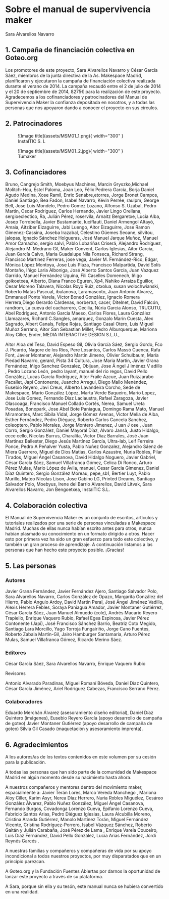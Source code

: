 # Sobre el manual de supervivencia maker
Sara Alvarellos Navarro

## 1. Campaña de financiación colectiva en Goteo.org

Los promotores de este proyecto, Sara Alvarellos Navarro y César García Sáez, miembros de la junta directiva de la As. Makespace Madrid, planificaron y ejecutaron la campaña de financiación colectiva realizada durante el verano de 2014. La campaña recaudó entre el 2 de julio de 2014 y el 20 de septiembre de 2014, 8275€ para la realización de este proyecto. Agradecemos a los cofinanciadores y patrocinadores del Manual de Supervivencia Maker la confianza depositada en nosotros, y a todas las personas que nos apoyaron dando a conocer el proyecto en sus círculos.

## 2. Patrocinadores

<figure markdown="span">
  ![Image title](assets/MSM01_1.png){ width="300" }
  <figcaption>InstalTIC S. L</figcaption>
</figure>
<figure markdown="span">
  ![Image title](assets/MSM01_2.jpg){ width="300" }
  <figcaption>Tumaker</figcaption>
</figure>



## 3. Cofinanciadores

Bruno, Cangrejo Smith, Moebyus Machines, Marcin Gryszko,Michael Molitch-Hou, Estel Paloma, Joan Leo, Félix Pedrera García, Borja Daniel Agudo Medina, Xose Ramil, Enric Senabre,etorres, Jorge Bronet Campos, Daniel Santiago, Bea Fadon, Isabel Navarro, Kévin Perrée, raulpm, George Bell, Jose Luis Mondelo, Pedro Gomez Lozano, Alfonso S. Uzábal, Pedro Martín, Oscar Rodriguez, Carlos Hernando, Javier Lingo Orellana, sergioeclectico, Ra, Julián Pérez, roservila, Arnaitz Bergaretxe, Lucía Alba, Josep Torrobella, Javier Bustamante, luciflauti, Daniel Armengol Altayó, Amaia, Aitziber Eizaguirre, Jabi Luengo, Aitor Eizaguirre, Jose Ramon Gimenez-Cassina, Joseba Irazabal, Celestino Güemes Seoane, silvitou, jalopas, Ignacio Sánchez Holgueras, José Manuel Jarque Muñoz, Manuel Amor Camacho, sergio salvi, Pablo Lobariñas Criserá, Alejandro Rodríguez, Alejandro M. Medrano Gil, Maker Convent, Carlos Iglesias, Aitor Garcia, Juan García Calvo, Maria Guadalupe Nila Fonseca, Richard Strang, Francisco Martinez Ferreras, jose vega, Javier M. Fernández-Rico, Edgar, Mónica López Montoya, Jose Luis Plaza, Francisco Malpartida, David Solís Montaño, Iñigo Laria Alboniga, José Alberto Santos García, Juan Vazquez Garrido, Manuel Fernández Uguina, Fili Caselles Domenech, Iñigo goikoetxea, Alberto, Diana Franco Eguren, Xp4, Nahiko Arraiza Eguillor, Cesar Moreno Talavera, Nicolas Royo Ruiz, otxolua, susan wolochwianski, Roberto Matas Pascual, ibulanova, Laramascoto, Juan Antonio Alvarez, Emmanuel Ponte Varela, Víctor Boned González, Ignacio Romera Herrera,Diego Gerardo Cárdenas, norbertut, cacer, Ditelnet, David Falcón, randrom, La cueva del cacharrero, Cecilia, Núria Garcia Alonso, TRUCUTU, Abel Rodríguez, Antonio Garcia Maeso, Carlos Flores, Laura González Llamazares, Richard C.Sangles, amarquez, Gonzalo Marín Cuesta, Alex Sagrado, Albert Canals, Felipe Rojas, Santiago Casal Otero, Luis Miguel Muñoz Serrano, Aitor San Sebastian Millet, Pedro Alburquerque, Mariona Aloy Ciller, Ender, MEDIA INTERACTIVE DESIGN S.L.U.,

Aitor Aloa del Teso, David Espeso Gil, Olivia García Sáez, Sergio Gordo, Fco J. Picardo, Nagore de los Ríos, Pere Losantos, Carlos Massó Cuenca, Rafa Font, Javier Montaner, Alejandro Martín Jimeno, Olivier Schulbaum, María Piedad Navarro, gerard, Pista 34 Cultura, Jose Maria Martin, Javier Grana Fernández, Iñigo Sanchez Gonzalez, Obijuan, Jose Á ngel J iménez V adillo , Pedro Lozano León, pedro layant, manuel del río regos, David Pello González, Lucas García Rodríguez, Aitor Fraile Azcue, Juan RuizJarabo Pacallet, Japi Contonente, Juancho Arregui, Diego Mallo Menéndez, Eusebio Reyero, Javi Creus, Alberto Lavandeira Corcho, Sede de Makespace, Mario González López, Marta Verde Baqueiro, Mario Lopez, Jose Luis Gomez, Fernando Diaz Laclaustra, Rafael Zaragoza, Javier Olascoaga, Francisco Manuel Collado Cortés, Nerea, Samuel Ureta Posadas, Bonopark, Jose Abel Bote Paniagua, Domingo Rama Mato, Manuel Miramontes, Marc Sibila Vidal, Jorge Gómez Arenas, Victor Melia de Alba, Esther Fernández, Pedro Diéguez, Roberto Carlos Cancela Sanchez, coleoptero, Pablo Morales, Jorge Montero Jimenez, J uan J ose , Juan Corro, Sergio González, Daniel Mayoral Díaz, Alvaro Jansà, Justo Hidalgo, ecce cello, Nicolas Burrus, Charalita, Victor Diaz Barrales, José Juan Martínez Ballester, Diego Jesús Martínez García, Ultra-lab, Leif Ferreira Ponce, Pedro A Peñalver Yusta, Pablo Nuñez Gonzalez, Alejandro Sáenz de Miera Guerrero, Miguel de Dios Matias, Carlos Azaustre, Nuria Robles, Pilar Tirados, Miguel Ángel Casanova, David Hidalgo Noguero, Javier Gabriel, César García Sáez, Samuel Villafranca Gómez, Celica Di Ronco, Arturo Pérez Mulas, Mario López de Ávila, manuel, Cesar Garcia Gimenez, Daniel Díaz Quintero, Sergio González Moreau, pepe_sb1, Bertier Luyt, Pablo Murillo, Mateo Nicolas Lison, Jose Gabino LG, Printed Dreams, Santiago Salvador Polo, Moebyus, Irene del Barrio Alvarellos, David Litvak, Sara Alvarellos Navarro, Jon Bengoetxea, InstalTIC S.L.

## 4. Colaboración colectiva

El Manual de Supervivencia Maker es un conjunto de escritos, artículos y tutoriales realizados por una serie de personas vinculadas a Makespace Madrid. Muchas de ellas nunca habían escrito antes para otros, nunca habían plasmado su conocimiento en un formato dirigido a otros. Hacer esto por primera vez ha sido un gran esfuerzo para todo este colectivo, y también un gran proceso de aprendizaje. A continuación listamos a las personas que han hecho este proyecto posible. ¡Gracias!

## 5. Las personas

### Autores

Javier Grana Fernández, Javier Fernández Ajero, Santiago Salvador Polo, Sara Alvarellos Navarro, Carlos González de Opazo, Margarita González del Hierro, Pablo Angulo Ardoy, David Martín Peral, José Ángel Jiménez Vadillo, Alexis Herrera Febles, Soraya Paniagua Amador, Javier Montaner Gutiérrez, César García Sáez, Juan Manuel Almuedo (cole), Andrés Macario Reyero Trapiello, Enrique Vaquero Rubio, Rafael Egea Espinosa, Javier Pérez Contonente (Japi), José Francisco Sánchez Barrio, Beatriz Coto Megido, Santiago Lara Morcillo, Yago Torroja Fungairiño, Jorge Cano Fuentes, Roberto Zabala Martín-Gil, Jairo Hamburger Santamaría, Arturo Pérez Mulas, Samuel Villafranca Gómez, Ricardo Merino Sáez.

### Editores

César García Sáez, Sara Alvarellos Navarro, Enrique Vaquero Rubio

Revisores

Antonio Alvarado Paradinas, Miguel Romaní Bóveda, Daniel Díaz Quintero, César García Jiménez, Ariel Rodríguez Cabezas, Francisco Serrano Pérez.

### Colaboradores

Eduardo Merchán Álvarez (asesoramiento diseño editorial),
Daniel Díaz Quintero (imágenes),
Eusebio Reyero García (apoyo desarrollo de campaña de goteo)
Javier Montaner Gutiérrez (apoyo desarrollo de campaña de goteo)
Silvia Gil Casado (maquetación y asesoramiento imprenta).

## 6. Agradecimientos

A los autores/as de los textos contenidos en este volumen por su cesión para la publicación.

A todas las personas que han sido parte de la comunidad de Makespace Madrid en algún momento desde su nacimiento hasta ahora.

A nuestros compañeros y mentores dentro del movimiento maker, espacialmente a: Javier Terán Lores, Marco Vereda Manchego , Mariona Aloy Ciller, Karim Asyr, Nerea Díaz Herrero, Nuria Robles Miguélez, Cesáreo González Álvarez, Pablo Nuñez González, Miguel Ángel Casanova, Fernando Burgos, Covadonga Lorenzo Cueva, Epifanio Lorenzo Cueva, Fabricio Santos Arias, Pedro Diéguez Iglesias, Laura Alcubilla Moreno, Cristina Aranda Gutiérrez, Manolo Martínez Torán, Miguel Fernández Vicente, Cristina Rodríguez-Porrero, Isabel Vázquez Sánchez, Roberto Gaitán y Julián Carabaña, José Pérez de Lama , Enrique Varela Couceiro, Luis Díaz Fernández, David Pello González, Lucía Arias Fernández, Jordi Reynés Garcés .

A nuestras familias y compañeros y compañeras de vida por su apoyo incondicional a todos nuestros proyectos, por muy disparatados que en un principio parezcan.

A Goteo.org y la Fundación Fuentes Abiertas por darnos la oportunidad de lanzar este proyecto a través de su plataforma.

A Sara, porque sin ella y su tesón, este manual nunca se hubiera convertido en una realidad.